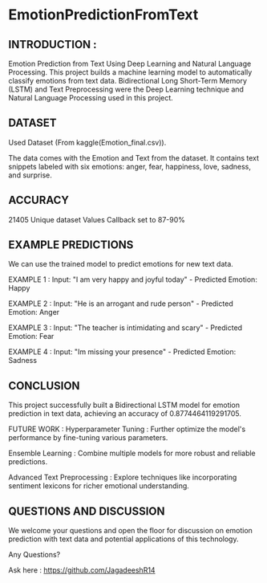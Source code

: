 # EmotionPredictionFromText
## INTRODUCTION :
Emotion Prediction from Text Using Deep Learning and Natural Language Processing.
This project builds a machine learning model to automatically classify emotions from text data.
Bidirectional Long Short-Term Memory (LSTM) and Text Preprocessing were the Deep Learning technique and Natural Language Processing used in this project.

## DATASET
Used Dataset (From kaggle(Emotion_final.csv)).

The data comes with the Emotion and Text from the dataset.
It contains text snippets labeled with six emotions: anger, fear, happiness, love, sadness, and surprise.

## ACCURACY
21405 Unique dataset Values
Callback set to 87-90%

## EXAMPLE PREDICTIONS
We can use the trained model to predict emotions for new text data.

EXAMPLE 1 : Input: "I am very happy and joyful today" - Predicted Emotion: Happy 

EXAMPLE 2 : Input: "He is an arrogant and rude person" - Predicted Emotion: Anger

EXAMPLE 3 : Input: "The teacher is intimidating and scary" - Predicted Emotion: Fear

EXAMPLE 4 : Input: "Im missing your presence" - Predicted Emotion: Sadness

## CONCLUSION
This project successfully built a Bidirectional LSTM model for emotion prediction in text data, achieving an accuracy of 0.8774464119291705.

FUTURE WORK :
Hyperparameter Tuning : Further optimize the model's performance by fine-tuning various parameters.

Ensemble Learning : Combine multiple models for more robust and reliable predictions.

Advanced Text Preprocessing : Explore techniques like incorporating sentiment lexicons for richer emotional understanding.

## QUESTIONS AND DISCUSSION
We welcome your questions and open the floor for discussion on emotion prediction with text data and potential applications of this technology.

Any Questions?

Ask here : https://github.com/JagadeeshR14
